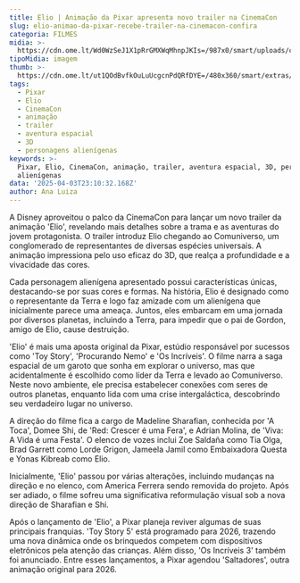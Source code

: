 ```yaml
---
title: Elio | Animação da Pixar apresenta novo trailer na CinemaCon
slug: elio-animao-da-pixar-recebe-trailer-na-cinemacon-confira
categoria: FILMES
midia: >-
  https://cdn.ome.lt/Wd0WzSeJ1X1pRrGMXWqMhnpJKIs=/987x0/smart/uploads/conteudo/fotos/Design_sem_nome_-_2025-04-03T200050.131.png
tipoMidia: imagem
thumb: >-
  https://cdn.ome.lt/ut1QOdBvfkOuLuUcgcnPdQRfDYE=/480x360/smart/extras/conteudos/Design_sem_nome_-_2025-04-03T200050.131.png
tags:
  - Pixar
  - Elio
  - CinemaCon
  - animação
  - trailer
  - aventura espacial
  - 3D
  - personagens alienígenas
keywords: >-
  Pixar, Elio, CinemaCon, animação, trailer, aventura espacial, 3D, personagens
  alienígenas
data: '2025-04-03T23:10:32.168Z'
author: Ana Luiza
---
```


A Disney aproveitou o palco da CinemaCon para lançar um novo trailer da animação 'Elio', revelando mais detalhes sobre a trama e as aventuras do jovem protagonista. O trailer introduz Elio chegando ao Comuniverso, um conglomerado de representantes de diversas espécies universais. A animação impressiona pelo uso eficaz do 3D, que realça a profundidade e a vivacidade das cores.

Cada personagem alienígena apresentado possui características únicas, destacando-se por suas cores e formas. Na história, Elio é designado como o representante da Terra e logo faz amizade com um alienígena que inicialmente parece uma ameaça. Juntos, eles embarcam em uma jornada por diversos planetas, incluindo a Terra, para impedir que o pai de Gordon, amigo de Elio, cause destruição.

'Elio' é mais uma aposta original da Pixar, estúdio responsável por sucessos como 'Toy Story', 'Procurando Nemo' e 'Os Incríveis'. O filme narra a saga espacial de um garoto que sonha em explorar o universo, mas que acidentalmente é escolhido como líder da Terra e levado ao Comuniverso. Neste novo ambiente, ele precisa estabelecer conexões com seres de outros planetas, enquanto lida com uma crise intergaláctica, descobrindo seu verdadeiro lugar no universo.

A direção do filme fica a cargo de Madeline Sharafian, conhecida por 'A Toca', Domee Shi, de 'Red: Crescer é uma Fera', e Adrian Molina, de 'Viva: A Vida é uma Festa'. O elenco de vozes inclui Zoe Saldaña como Tia Olga, Brad Garrett como Lorde Grigon, Jameela Jamil como Embaixadora Questa e Yonas Kibreab como Elio.

Inicialmente, 'Elio' passou por várias alterações, incluindo mudanças na direção e no elenco, com America Ferrera sendo removida do projeto. Após ser adiado, o filme sofreu uma significativa reformulação visual sob a nova direção de Sharafian e Shi.

Após o lançamento de 'Elio', a Pixar planeja reviver algumas de suas principais franquias. 'Toy Story 5' está programado para 2026, trazendo uma nova dinâmica onde os brinquedos competem com dispositivos eletrônicos pela atenção das crianças. Além disso, 'Os Incríveis 3' também foi anunciado. Entre esses lançamentos, a Pixar agendou 'Saltadores', outra animação original para 2026.
